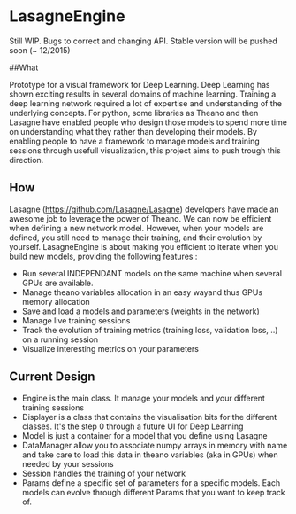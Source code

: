 # LasagneEngine

Still WIP. Bugs to correct and changing API. Stable version will be pushed soon (~ 12/2015)

##What 

Prototype for a visual framework for Deep Learning. Deep Learning has shown exciting results in several domains of machine learning. Training a deep learning network required a lot of expertise and understanding of the underlying concepts. For python, some libraries as Theano and then Lasagne have enabled people who design those models to spend more time on understanding what they rather than developing their models. 
By enabling people to have a framework to manage models and training sessions through usefull visualization, this project aims to push trough this direction.

## How
Lasagne (https://github.com/Lasagne/Lasagne) developers have made an awesome job to leverage the power of Theano. We can now be efficient  when defining a new network model. However, when your models are defined, you still need to manage their training, and their evolution by yourself.
LasagneEngine is about making you efficient to iterate when you build new models, providing the following features : 
  - Run several INDEPENDANT models on the same machine when several GPUs are available.
  - Manage theano variables allocation in an easy wayand thus GPUs memory allocation
  - Save and load a models and parameters (weights in the network)
  - Manage live training sessions
  - Track the evolution of training metrics (training loss, validation loss, ..) on a running session
  - Visualize interesting metrics on your parameters

## Current Design 
  - Engine is the main class. It manage your models and your different training sessions 
  - Displayer is a class that contains the visualisation bits for the different classes. It's the step 0 through a future UI for Deep Learning
  - Model is just a container for a model that you define using Lasagne 
  - DataManager allow you to associate numpy arrays in memory with name and take care to load this data in theano variables (aka in GPUs) when needed by your sessions
  - Session handles the training of your network 
  - Params define a specific set of parameters for a specific models. Each models can evolve through different Params that you want to keep track of. 
